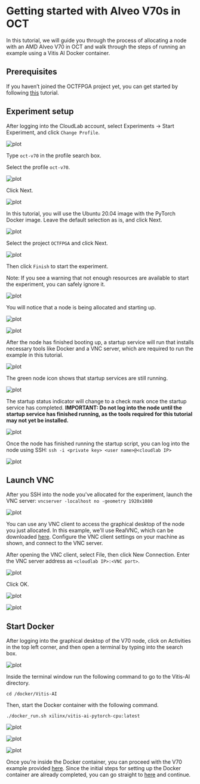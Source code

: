# Getting started with Alveo V70s in OCT

In this tutorial, we will guide you through the process of allocating a node with an AMD Alveo V70 in OCT and walk through the steps of running an example using a Vitis AI Docker container.

## Prerequisites

If you haven’t joined the OCTFPGA project yet, you can get started by following [this](https://github.com/OCT-FPGA/OCT-Tutorials/tree/master/cloudlab-setup) tutorial.

## Experiment setup
After logging into the CloudLab account, select Experiments -> Start Experiment, and click `Change Profile`.

![plot](images/v70-change-profile.png)

Type `oct-v70` in the profile search box.
 
Select the profile `oct-v70`.

![plot](images/v70-select-prof.png)

Click Next.

![plot](images/v70-select-prof2.png)

In this tutorial, you will use the Ubuntu 20.04 image with the PyTorch Docker image. Leave the default selection as is, and click Next.

![plot](images/v70-customize-prof.png)

Select the project `OCTFPGA` and click Next.

![plot](images/v70-select-proj.png)

Then click `Finish` to start the experiment. 

Note: If you see a warning that not enough resources are available to start the experiment, you can safely ignore it.

![plot](images/v70-schedule-exp.png)

You will notice that a node is being allocated and starting up.

![plot](images/v70-allocate-exp.png)

![plot](images/v70-node-boot.png)

After the node has finished booting up, a startup service will run that installs necessary tools like Docker and a VNC server, which are required to run the example in this tutorial.

![plot](images/v70-node-ready.png)

The green node icon shows that startup services are still running.

![plot](images/v70-node-startup.png)

The startup status indicator will change to a check mark once the startup service has completed. **IMPORTANT: Do not log into the node until the startup service has finished running, as the tools required for this tutorial may not yet be installed.**

![plot](images/v70-node-ready2.png)

Once the node has finished running the startup script, you can log into the node using SSH: `ssh -i <private key> <user name>@<cloudlab IP>`

![plot](images/v70-node-login.png)


## Launch VNC

After you SSH into the node you've allocated for the experiment, launch the VNC server: `vncserver -localhost no -geometry 1920x1080`

![plot](images/v70-start-vnc.png)

You can use any VNC client to access the graphical desktop of the node you just allocated. In this example, we'll use RealVNC, which can be downloaded [here](https://www.realvnc.com/en/connect/download/viewer/). Configure the VNC client settings on your machine as shown, and connect to the VNC server.

After opening the VNC client, select File, then click New Connection. Enter the VNC server address as `<cloudlab IP>:<VNC port>`.

![plot](images/v70-vnc-client1.png)

Click OK.

![plot](images/v70-vnc-client2.png)

![plot](images/v70-vnc-client3.png)

## Start Docker 

After logging into the graphical desktop of the V70 node, click on Activities in the top left corner, and then open a terminal by typing into the search box.

![plot](images/v70-vnc-terminal.png)

Inside the terminal window run the following command to go to the Vitis-AI directory.

```cd /docker/Vitis-AI```

Then, start the Docker container with the following command. 

```./docker_run.sh xilinx/vitis-ai-pytorch-cpu:latest```

![plot](images/v70-docker-start.png)

![plot](images/v70-docker-start2.png)

![plot](images/v70-docker-ready.png)

Once you’re inside the Docker container, you can proceed with the V70 example provided [here](https://xilinx.github.io/Vitis-AI/3.5/html/docs/quickstart/v70.html). 
Since the initial steps for setting up the Docker container are already completed, you can go straight to [here](https://xilinx.github.io/Vitis-AI/3.5/html/docs/quickstart/v70.html#docker-container-environment-variable-setup) and continue.




